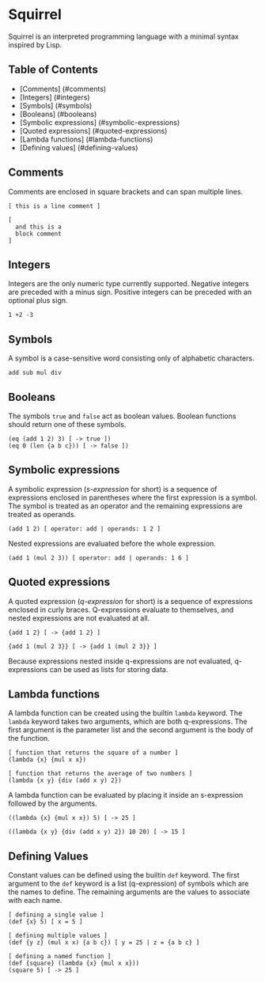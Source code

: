# Squirrel
Squirrel is an interpreted programming language with a minimal syntax inspired by Lisp.

## Table of Contents
- [Comments] (#comments)
- [Integers] (#integers)
- [Symbols] (#symbols)
- [Booleans] (#booleans)
- [Symbolic expressions] (#symbolic-expressions)
- [Quoted expressions] (#quoted-expressions)
- [Lambda functions] (#lambda-functions)
- [Defining values] (#defining-values)

## Comments
Comments are enclosed in square brackets and can span multiple lines.

```
[ this is a line comment ]

[
  and this is a
  block comment
]
```

## Integers
Integers are the only numeric type currently supported. Negative integers are preceded with a minus sign. Positive integers can be preceded with an optional plus sign.
```
1 +2 -3
```

## Symbols
A symbol is a case-sensitive word consisting only of alphabetic characters.

```
add sub mul div
```

## Booleans
The symbols `true` and `false` act as boolean values. Boolean functions should return one of these symbols.

```
(eq (add 1 2) 3) [ -> true ])
(eq 0 (len {a b c})) [ -> false ])
```

## Symbolic expressions
A symbolic expression (*s-expression* for short) is a sequence of expressions enclosed in parentheses where the first expression is a symbol. The symbol is treated as an operator and the remaining expressions are treated as operands.

```
(add 1 2) [ operator: add | operands: 1 2 ]
```

Nested expressions are evaluated before the whole expression.
```
(add 1 (mul 2 3)) [ operator: add | operands: 1 6 ]
```

## Quoted expressions
A quoted expression (*q-expression* for short) is a sequence of expressions enclosed in curly braces. Q-expressions evaluate to themselves, and nested expressions are not evaluated at all.

```
{add 1 2} [ -> {add 1 2} ]

{add 1 (mul 2 3}} [ -> {add 1 (mul 2 3}} ]
```

Because expressions nested inside q-expressions are not evaluated, q-expressions can be used as lists for storing data.

## Lambda functions
A lambda function can be created using the builtin `lambda` keyword. The `lambda` keyword takes two arguments, which are both q-expressions. The first argument is the parameter list and the second argument is the body of the function.

```
[ function that returns the square of a number ]
(lambda {x} {mul x x})

[ function that returns the average of two numbers ]
(lambda {x y} {div (add x y) 2})
```

A lambda function can be evaluated by placing it inside an s-expression followed by the arguments.

```
((lambda {x} {mul x x}) 5) [ -> 25 ]

((lambda {x y} {div (add x y) 2}) 10 20) [ -> 15 ]
```

## Defining Values
Constant values can be defined using the builtin `def` keyword. The first argument to the `def` keyword is a list (q-expression) of symbols which are the names to define. The remaining arguments are the values to associate with each name.

```
[ defining a single value ]
(def {x} 5) [ x = 5 ]

[ defining multiple values ]
(def {y z} (mul x x) {a b c}) [ y = 25 | z = {a b c} ]

[ defining a named function ]
(def {square} (lambda {x} {mul x x}))
(square 5) [ -> 25 ]
```
